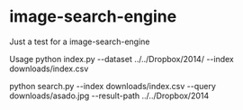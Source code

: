 # image-search-engine
Just a test for a image-search-engine


Usage 
python index.py --dataset ../../Dropbox/2014/ --index downloads/index.csv

python search.py --index downloads/index.csv --query downloads/asado.jpg --result-path ../../Dropbox/2014
